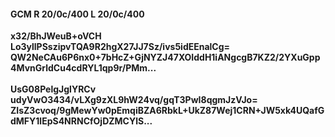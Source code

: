 #### GCM R 20/0c/400 L 20/0c/400
**x32/BhJWeuB+oVCH**<br/>**Lo3yllPSszipvTQA9R2hgX27JJ7Sz/ivs5idEEnalCg=**<br/>**QW2NeCAu6P6nx0+7bHcZ+GjNYZJ47XOIddH1iANgcgB7KZ2/2YXuGpp4MvnGrldCu4cdRYL1qp9r/PMm...**<br/><br/>
**UsG08PelgJglYRCv**<br/>**udyVwO3434/vLXg9zXL9hW24vq/gqT3PwI8qgmJzVJo=**<br/>**ZIsZ3cvoq/9gMewYw0pEmqiBZA6RbkL+UkZ87Wej1CRN+JW5xk4UQafGdMFY1lEpS4NRNCfOjDZMCYlS...**